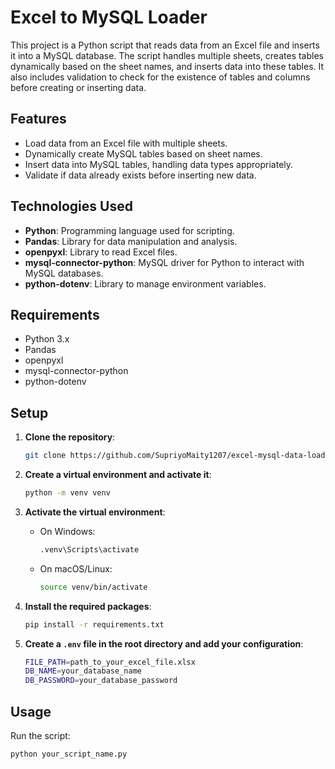 # Excel to MySQL Loader

This project is a Python script that reads data from an Excel file and inserts it into a MySQL database. The script handles multiple sheets, creates tables dynamically based on the sheet names, and inserts data into these tables. It also includes validation to check for the existence of tables and columns before creating or inserting data.

## Features

- Load data from an Excel file with multiple sheets.
- Dynamically create MySQL tables based on sheet names.
- Insert data into MySQL tables, handling data types appropriately.
- Validate if data already exists before inserting new data.

## Technologies Used

- **Python**: Programming language used for scripting.
- **Pandas**: Library for data manipulation and analysis.
- **openpyxl**: Library to read Excel files.
- **mysql-connector-python**: MySQL driver for Python to interact with MySQL databases.
- **python-dotenv**: Library to manage environment variables.

## Requirements

- Python 3.x
- Pandas
- openpyxl
- mysql-connector-python
- python-dotenv

## Setup

1. **Clone the repository**:
    ```sh
    git clone https://github.com/SupriyoMaity1207/excel-mysql-data-loader.git
    ```

2. **Create a virtual environment and activate it**:
    ```bash
    python -m venv venv
    ```

3. **Activate the virtual environment**:
    - On Windows:
      ```bash
      .venv\Scripts\activate
      ```
    - On macOS/Linux:
      ```bash
      source venv/bin/activate
      ```

4. **Install the required packages**:
    ```bash
    pip install -r requirements.txt
    ```

5. **Create a `.env` file in the root directory and add your configuration**:
    ```bash
    FILE_PATH=path_to_your_excel_file.xlsx
    DB_NAME=your_database_name
    DB_PASSWORD=your_database_password
    ```

## Usage

Run the script:
```bash
python your_script_name.py